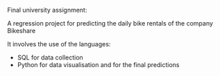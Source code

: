 Final university assignment:

A regression project for predicting the daily bike rentals of the company Bikeshare

It involves the use of the languages:
* SQL for data collection
* Python for data visualisation and for the final predictions
